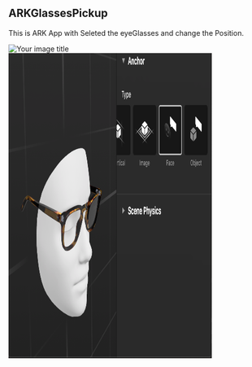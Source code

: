 ## ARKGlassesPickup
This is ARK App with Seleted the eyeGlasses and change the Position.


<img src="GlassSelectionDemo/Images/imag3.png" alt="Your image title" width="400" height="600" />
<img src="GlassSelectionDemo/Images/imag1.png" alt="Your image title" width="400" height="600" />







